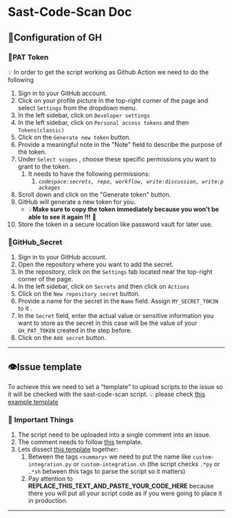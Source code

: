# Sast-Code-Scan Doc

## 📖Configuration of GH

### 📖PAT Token

<aside>
💡  In order to get the script working as Github Action we need to do the following

</aside>

1. Sign in to your GitHub account.
2. Click on your profile picture in the top-right corner of the page and select `Settings` from the dropdown menu.
3. In the left sidebar, click on `Developer settings`
4. In the left sidebar, click on `Personal access tokens` and then `Tokens(classic)`
5. Click on the `Generate new token` button.
6. Provide a meaningful note in the "Note" field to describe the purpose of the token.
7. Under `Select scopes` , choose these specific permissions you want to grant to the token. 
    1. It needs to have the following permissions:
        1. *`codespace:secrets, repo, workflow, write:discussion, write:packages`*
8. Scroll down and click on the "Generate token" button.
9. GitHub will generate a new token for you. 
    - 💡**Make sure to copy the token immediately because you won't be able to see it again !!!** 👀
11. Store the token in a secure location like password vault for later use.

### 📖GitHub_Secret

1. Sign in to your GitHub account.
2. Open the repository where you want to add the secret.
3. In the repository, click on the `Settings` tab located near the top-right corner of the page.
4. In the left sidebar, click on `Secrets` and then click on `Actions`
5. Click on the `New repository secret` button.
6. Provide a name for the secret in the `Name` field. Assign `MY_SECRET_T0K3N` to it .
7. In the `Secret` field, enter the actual value or sensitive information you want to store as the secret in this case will be the value of your `GH_PAT_TOKEN` created in the step before.
8. Click on the `Add secret` button.

---

## 👁️Issue template

To achieve this we need to set a “template” to upload scripts to the issue so it will be checked with the sast-code-scan script.
💡 please check [this example template](https://github.com/4rth4S/sast-code-scan/blob/main/example/gh_comment_template) 

### 🦖 Important Things

1. The script need to be uploaded into a single comment into an issue.
2. The comment needs to follow [this](https://github.com/4rth4S/sast-code-scan/blob/main/example/gh_comment_template) template. 
3. Lets dissect [this template](https://github.com/4rth4S/sast-code-scan/blob/main/example/gh_comment_template) together: 
    1. Between the tags `<summary>` we need to put the name like `custom-integration.py` or `custom-integration.sh` (the script checks `.*py` or `.*sh` between this tags to parse the script so it matters)
    2. Pay attention to **REPLACE_THIS_TEXT_AND_PASTE_YOUR_CODE_HERE** because there you will put all your script code as if you were going to place it in production.    

---
